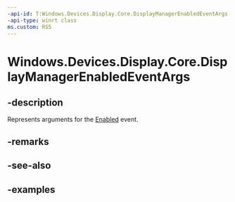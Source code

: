 ```yaml
---
-api-id: T:Windows.Devices.Display.Core.DisplayManagerEnabledEventArgs
-api-type: winrt class
ms.custom: RS5
---
```


<!-- Class syntax.
public class DisplayManagerEnabledEventArgs 
-->

# Windows.Devices.Display.Core.DisplayManagerEnabledEventArgs

## -description
Represents arguments for the [Enabled](displaymanager_enabled.md) event.

## -remarks

## -see-also

## -examples
